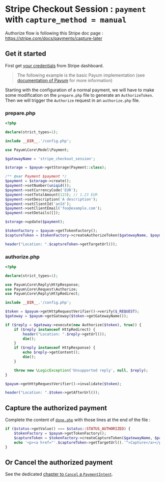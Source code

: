 # Stripe Checkout Session : `payment` with `capture_method = manual`

Authorize flow is following this Stripe doc page :
https://stripe.com/docs/payments/capture-later

## Get it started

First get [your credentials](../stripe-credentials.md) from Stripe dashboard.

> The following example is the basic Payum implementation
> (see [documentation of Payum](https://github.com/Payum/Payum/blob/master/docs/get-it-started.md) for more information)

Starting with the configuration of a normal payment, we will have to make some modification on the
`prepare.php` file to generate an `AuthorizeToken`. Then we will trigger the `Authorize` request in an `authorize.php` file.

### prepare.php

```php
<?php

declare(strict_types=1);

include __DIR__.'/config.php';

use Payum\Core\Model\Payment;

$gatewayName = 'stripe_checkout_session';

$storage = $payum->getStorage(Payment::class);

/** @var Payment $payment */
$payment = $storage->create();
$payment->setNumber(uniqid());
$payment->setCurrencyCode('EUR');
$payment->setTotalAmount(123); // 1.23 EUR
$payment->setDescription('A description');
$payment->setClientId('anId');
$payment->setClientEmail('foo@example.com');
$payment->setDetails([]);

$storage->update($payment);

$tokenFactory = $payum->getTokenFactory();
$captureToken = $tokenFactory->createAuthorizeToken($gatewayName, $payment, 'done.php');

header("Location: ".$captureToken->getTargetUrl());
```

### authorize.php

```php
<?php

declare(strict_types=1);

use Payum\Core\Reply\HttpResponse;
use Payum\Core\Request\Authorize;
use Payum\Core\Reply\HttpRedirect;

include __DIR__.'/config.php';

$token = $payum->getHttpRequestVerifier()->verify($_REQUEST);
$gateway = $payum->getGateway($token->getGatewayName());

if ($reply = $gateway->execute(new Authorize($token), true)) {
    if ($reply instanceof HttpRedirect) {
        header("Location: ".$reply->getUrl());
        die();
    }
    if ($reply instanceof HttpResponse) {
        echo $reply->getContent();
        die();
    }

    throw new \LogicException('Unsupported reply', null, $reply);
}

$payum->getHttpRequestVerifier()->invalidate($token);

header("Location: ".$token->getAfterUrl());
```

## Capture the authorized payment

Complete the content of [`done.php`](payment.md#donephp) with those lines at the end of the file :

```php
if ($status->getValue() === $status::STATUS_AUTHORIZED) {
    $tokenFactory = $payum->getTokenFactory();
    $captureToken = $tokenFactory->createCaptureToken($gatewayName, $payment, 'done.php');
    echo '<p><a href="'.$captureToken->getTargetUrl().'">Capture</a></p>';
}
```

## Or Cancel the authorized payment

See the dedicated [chapter to `Cancel` a `PaymentIntent`](../cancel.md).

